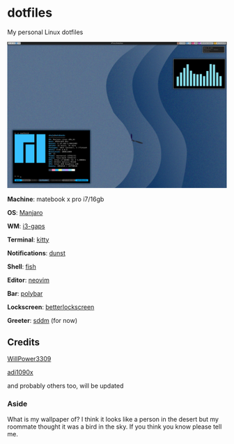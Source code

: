 # dotfiles
My personal Linux dotfiles

![Screenshot](https://github.com/origamiman72/dotfiles/blob/master/Screenshot.jpg)

**Machine**: matebook x pro i7/16gb

**OS**: [Manjaro](https://manjaro.org/)

**WM**: [i3-gaps](https://github.com/Airblader/i3)

**Terminal**: [kitty](https://github.com/kovidgoyal/kitty)

**Notifications**: [dunst](https://github.com/dunst-project/dunst)

**Shell**: [fish](https://github.com/fish-shell/fish-shell) 

**Editor**: [neovim](https://github.com/neovim/neovim)

**Bar**: [polybar](https://github.com/polybar/polybar)

**Lockscreen**: [betterlockscreen](https://github.com/pavanjadhaw/betterlockscreen)

**Greeter**: [sddm](https://github.com/sddm/sddm) (for now)

## Credits
[WillPower3309](https://github.com/WillPower3309/awesome-dotfiles)

[adi1090x](https://github.com/adi1090x/polybar-themes)

and probably others too, will be updated

### Aside
What is my wallpaper of? I think it looks like a person in the desert but my roommate thought it was a bird in the sky. If you think you know please tell me.
